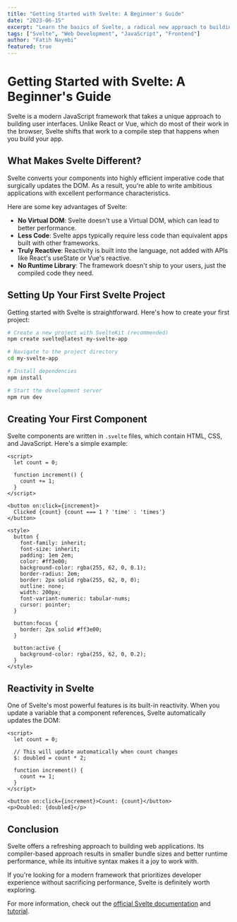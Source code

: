 ```yaml
---
title: "Getting Started with Svelte: A Beginner's Guide"
date: "2023-06-15"
excerpt: "Learn the basics of Svelte, a radical new approach to building user interfaces that offers a refreshing alternative to React and Vue."
tags: ["Svelte", "Web Development", "JavaScript", "Frontend"]
author: "Fatih Nayebi"
featured: true
---
```


# Getting Started with Svelte: A Beginner's Guide

Svelte is a modern JavaScript framework that takes a unique approach to building user interfaces. Unlike React or Vue, which do most of their work in the browser, Svelte shifts that work to a compile step that happens when you build your app.

## What Makes Svelte Different?

Svelte converts your components into highly efficient imperative code that surgically updates the DOM. As a result, you're able to write ambitious applications with excellent performance characteristics.

Here are some key advantages of Svelte:

- **No Virtual DOM**: Svelte doesn't use a Virtual DOM, which can lead to better performance.
- **Less Code**: Svelte apps typically require less code than equivalent apps built with other frameworks.
- **Truly Reactive**: Reactivity is built into the language, not added with APIs like React's useState or Vue's reactive.
- **No Runtime Library**: The framework doesn't ship to your users, just the compiled code they need.

## Setting Up Your First Svelte Project

Getting started with Svelte is straightforward. Here's how to create your first project:

```bash
# Create a new project with SvelteKit (recommended)
npm create svelte@latest my-svelte-app

# Navigate to the project directory
cd my-svelte-app

# Install dependencies
npm install

# Start the development server
npm run dev
```

## Creating Your First Component

Svelte components are written in `.svelte` files, which contain HTML, CSS, and JavaScript. Here's a simple example:

```svelte
<script>
  let count = 0;
  
  function increment() {
    count += 1;
  }
</script>

<button on:click={increment}>
  Clicked {count} {count === 1 ? 'time' : 'times'}
</button>

<style>
  button {
    font-family: inherit;
    font-size: inherit;
    padding: 1em 2em;
    color: #ff3e00;
    background-color: rgba(255, 62, 0, 0.1);
    border-radius: 2em;
    border: 2px solid rgba(255, 62, 0, 0);
    outline: none;
    width: 200px;
    font-variant-numeric: tabular-nums;
    cursor: pointer;
  }
  
  button:focus {
    border: 2px solid #ff3e00;
  }
  
  button:active {
    background-color: rgba(255, 62, 0, 0.2);
  }
</style>
```

## Reactivity in Svelte

One of Svelte's most powerful features is its built-in reactivity. When you update a variable that a component references, Svelte automatically updates the DOM:

```svelte
<script>
  let count = 0;
  
  // This will update automatically when count changes
  $: doubled = count * 2;
  
  function increment() {
    count += 1;
  }
</script>

<button on:click={increment}>Count: {count}</button>
<p>Doubled: {doubled}</p>
```

## Conclusion

Svelte offers a refreshing approach to building web applications. Its compiler-based approach results in smaller bundle sizes and better runtime performance, while its intuitive syntax makes it a joy to work with.

If you're looking for a modern framework that prioritizes developer experience without sacrificing performance, Svelte is definitely worth exploring.

For more information, check out the [official Svelte documentation](https://svelte.dev/docs) and [tutorial](https://svelte.dev/tutorial). 